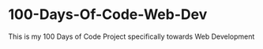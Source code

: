 # 100-Days-Of-Code-Web-Dev

This is my 100 Days of Code Project specifically towards Web Development